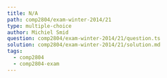 ```yaml
---
title: N/A
path: comp2804/exam-winter-2014/21
type: multiple-choice
author: Michiel Smid
question: comp2804/exam-winter-2014/21/question.ts
solution: comp2804/exam-winter-2014/21/solution.md
tags:
  - comp2804
  - comp2804-exam
---
```

